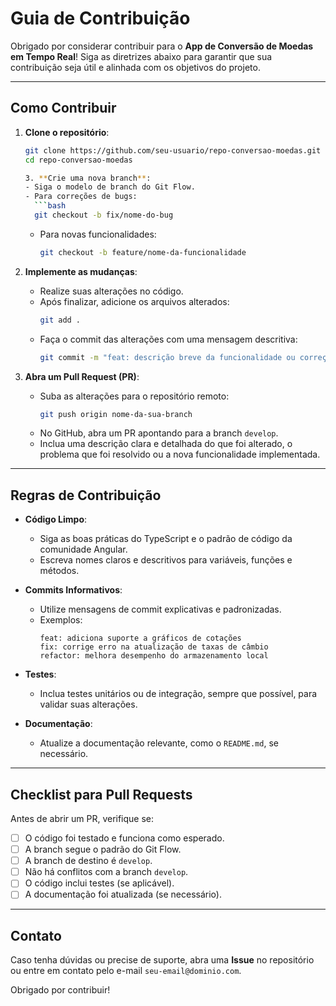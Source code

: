 # Guia de Contribuição

Obrigado por considerar contribuir para o **App de Conversão de Moedas em Tempo Real**! Siga as diretrizes abaixo para garantir que sua contribuição seja útil e alinhada com os objetivos do projeto.

---

## Como Contribuir

1. **Clone o repositório**:  
   ```bash
   git clone https://github.com/seu-usuario/repo-conversao-moedas.git
   cd repo-conversao-moedas

   3. **Crie uma nova branch**:  
   - Siga o modelo de branch do Git Flow.  
   - Para correções de bugs:  
     ```bash
     git checkout -b fix/nome-do-bug
     ```  
   - Para novas funcionalidades:  
     ```bash
     git checkout -b feature/nome-da-funcionalidade
     ```

2. **Implemente as mudanças**:  
   - Realize suas alterações no código.  
   - Após finalizar, adicione os arquivos alterados:  
     ```bash
     git add .
     ```  
   - Faça o commit das alterações com uma mensagem descritiva:  
     ```bash
     git commit -m "feat: descrição breve da funcionalidade ou correção"
     ```

3. **Abra um Pull Request (PR)**:  
   - Suba as alterações para o repositório remoto:  
     ```bash
     git push origin nome-da-sua-branch
     ```  
   - No GitHub, abra um PR apontando para a branch `develop`.  
   - Inclua uma descrição clara e detalhada do que foi alterado, o problema que foi resolvido ou a nova funcionalidade implementada.

---

## Regras de Contribuição
- **Código Limpo**:  
  - Siga as boas práticas do TypeScript e o padrão de código da comunidade Angular.  
  - Escreva nomes claros e descritivos para variáveis, funções e métodos.

- **Commits Informativos**:  
  - Utilize mensagens de commit explicativas e padronizadas.  
  - Exemplos:  
    ```
    feat: adiciona suporte a gráficos de cotações
    fix: corrige erro na atualização de taxas de câmbio
    refactor: melhora desempenho do armazenamento local
    ```

- **Testes**:  
  - Inclua testes unitários ou de integração, sempre que possível, para validar suas alterações.

- **Documentação**:  
  - Atualize a documentação relevante, como o `README.md`, se necessário.

---

## Checklist para Pull Requests
Antes de abrir um PR, verifique se:
- [ ] O código foi testado e funciona como esperado.  
- [ ] A branch segue o padrão do Git Flow.  
- [ ] A branch de destino é `develop`.  
- [ ] Não há conflitos com a branch `develop`.  
- [ ] O código inclui testes (se aplicável).  
- [ ] A documentação foi atualizada (se necessário).

---

## Contato
Caso tenha dúvidas ou precise de suporte, abra uma **Issue** no repositório ou entre em contato pelo e-mail `seu-email@dominio.com`.

Obrigado por contribuir!

